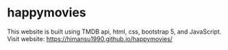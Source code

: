 # happymovies
This website is built using TMDB api, html, css, bootstrap 5, and JavaScript. 
Visit website: https://himansu1990.github.io/happymovies/
